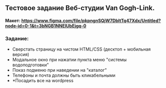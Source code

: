 ## Тестовое задание Веб-студии Van Gogh-Link.

#### Макет: https://www.figma.com/file/pkpngnSQjW7DbltTq47Xdx/Untitled?node-id=0-1&t=3bNGB1NNEIUbEjgq-0

### Задание:

- Сверстать страницу на чистом HTML/CSS (десктоп + мобильная версия)
- Модальное окно при нажатии пункта меню "системы водоподготовки"
- Показ подменю при наведении на "каталог"
- Телефоны и почта должны быть кликабельными
- *Посадить все на wordpress